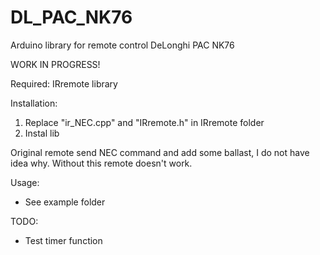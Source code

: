 # DL_PAC_NK76
Arduino library for remote control DeLonghi PAC NK76

WORK IN PROGRESS!

Required: IRremote library

Installation:
1. Replace "ir_NEC.cpp" and "IRremote.h" in IRremote folder
2. Instal lib

Original remote send NEC command and add some ballast, I do not have idea why.
Without this remote doesn't work.

Usage:
- See example folder

TODO:
- Test timer function
